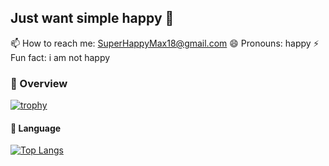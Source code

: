 ## Just want simple happy 🎈
📫 How to reach me: SuperHappyMax18@gmail.com
😄 Pronouns: happy
⚡ Fun fact: i am not happy
### 👀 Overview
[![trophy](https://github-profile-trophy.vercel.app/?username=0xhappyboy)](https://github.com/ryo-ma/github-profile-trophy)
#### 📖 Language
[![Top Langs](https://github-readme-stats.vercel.app/api/top-langs/?username=0xhappyboy&layout=donut-vertical)](https://github.com/anuraghazra/github-readme-stats)
<!--
**0xhappyboy/0xhappyboy** is a ✨ _special_ ✨ repository because its `README.md` (this file) appears on your GitHub profile.

Here are some ideas to get you started:

- 🔭 I’m currently working on ...
- 🌱 I’m currently learning ...
- 👯 I’m looking to collaborate on ...
- 🤔 I’m looking for help with ...
- 💬 Ask me about ...
- 📫 How to reach me: ...
- 😄 Pronouns: ...
- ⚡ Fun fact: ...
-->
